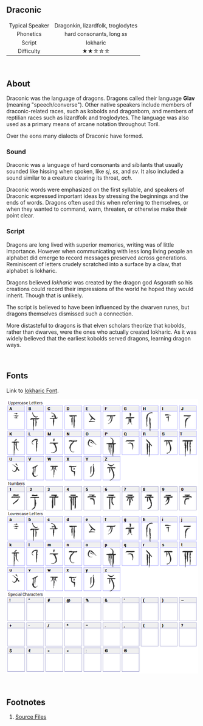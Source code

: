 <!-- Draconic -->
<!-- Iokharic -->

<!-- Reference URLS -->
[Repo Files]: https://github.com/Tougher-Together-DnD/default-game-assets/tree/main/special-setup/speak-languages "Tougher Together Files"

<!-- Default Fonts -->
[Arcane-Font]: https://github.com/Tougher-Together-DnD/common-assets/blob/main/fonts/retra.zip  
[Barazhad-Font]: https://github.com/Tougher-Together-DnD/common-assets/blob/main/fonts/barazhad.zip  
[Dethek-Font]: https://github.com/Tougher-Together-DnD/common-assets/blob/main/fonts/dethek-stone.zip  
[Druidic-Font]: https://github.com/Tougher-Together-DnD/common-assets/blob/main/fonts/dethek-stone.zip  
[Eladrin-Font]: https://github.com/Tougher-Together-DnD/common-assets/blob/main/fonts/eldarin.zip  
[Espruar-Font]: https://github.com/Tougher-Together-DnD/common-assets/blob/main/fonts/olde-espruar.zip  
[Gnomish-Font]: https://github.com/Tougher-Together-DnD/common-assets/blob/main/fonts/rpg-katakana.zip  
[Iokharic-Font]: https://github.com/Tougher-Together-DnD/common-assets/blob/main/fonts/iokharic.zip  
[Thorass-Font]: https://github.com/Tougher-Together-DnD/common-assets/blob/main/fonts/kingthings-conundrum.zip  

<!-- Default Script Map Images -->
[Arcane-Map]: https://raw.githubusercontent.com/Tougher-Together-DnD/common-assets/main/fonts/images/retra-font-charmap.png  
[Barazhad-Map]: https://raw.githubusercontent.com/Tougher-Together-DnD/common-assets/main/fonts/images/barazhad-font-charmap.png  
[Dethek-Map]: https://raw.githubusercontent.com/Tougher-Together-DnD/common-assets/main/fonts/images/dethek-stone-font-charmap.png  
[Druidic-Map]: https://raw.githubusercontent.com/Tougher-Together-DnD/common-assets/main/fonts/images/bamum-symbols-1-font-charmap.png  
[Eladrin-Map]: https://raw.githubusercontent.com/Tougher-Together-DnD/common-assets/main/fonts/images/eladrin-font-charmap.png  
[Espruar-Map]: https://raw.githubusercontent.com/Tougher-Together-DnD/common-assets/main/fonts/images/olde-espruar-font-charmap.png  
[Gnomish-Map]: https://raw.githubusercontent.com/Tougher-Together-DnD/common-assets/main/fonts/images/rpg-katakana-font-charmap.png  
[Iokharic-Map]: https://raw.githubusercontent.com/Tougher-Together-DnD/common-assets/main/fonts/images/iokharic-font-charmap.png  
[Thorass-Map]: https://raw.githubusercontent.com/Tougher-Together-DnD/common-assets/main/fonts/images/kingthings-conundrum-font-charmap.png  

<style>
/* CSS style for NaturalCrit Homebrew render. */
.phb#p1{ text-align:left; }
.phb#p1:after{ display:none; }
.phb p+p { margin-top:.2em; }
.phb blockquote { margin-top:1em; margin-bottom:2em; }
.phb h1, .phb h2, .phb h3, .phb h4, sup, span { color:#006699; }
span { font-weight:bold; }
ul li { line-height:2; }
.phb table tbody tr td { border:1px solid #1C6EA4; }
th:empty { display:none; }
</style>

## Draconic
| <!-- --> | <!-- --> |
|:---:|:---:|
| Typical Speaker | Dragonkin, lizardfolk, troglodytes |
| Phonetics | hard consonants, long *ss* |
| Script | Iokharic |
| Difficulty | ★★☆☆☆ |
<!-- ★ ☆ -->
<br>

## About
Draconic was the language of dragons. Dragons called their language **Glav** (meaning "speech/converse"). Other native speakers include members of draconic-related races, such as kobolds and dragonborn, and members of reptilian races such as lizardfolk and troglodytes. The language was also used as a primary means of arcane notation throughout Toril.

Over the eons many dialects of Draconic have formed.

### Sound
Draconic was a language of hard consonants and sibilants that usually sounded like hissing when spoken, like *sj*, *ss*, and *sv*. It also included a sound similar to a creature clearing its throat, *ach*.

Draconic words were emphasized on the first syllable, and speakers of Draconic expressed important ideas by stressing the beginnings and the ends of words. Dragons often used this when referring to themselves, or when they wanted to command, warn, threaten, or otherwise make their point clear.

### Script
Dragons are long lived with superior memories, writing was of little importance. However when communicating with less long living people an alphabet did emerge to record messages preserved across generations. Reminiscent of letters crudely scratched into a surface by a claw, that alphabet is Iokharic.

Dragons believed *Iokharic* was created by the dragon god Asgorath so his creations could record their impressions of the world he hoped they would inherit. Though that is unlikely.

The script is believed to have been influenced by the dwarven runes, but dragons themselves dismissed such a connection.

More distasteful to dragons is that elven scholars theorize that kobolds, rather than dwarves, were the ones who actually created Iokharic. As it was widely believed that the earliest kobolds served dragons, learning dragon ways.

<br>

## Fonts

Link to [Iokharic Font][Iokharic-Font].

![Script Image][Iokharic-Map]

<br>

## Footnotes
1. [Source Files][Repo Files]
